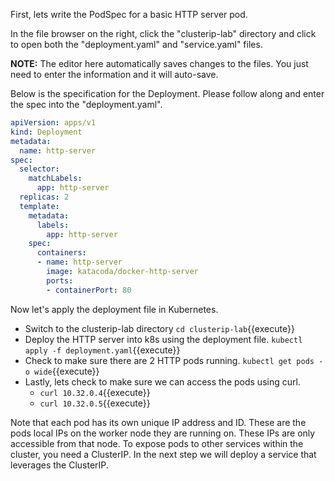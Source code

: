 First, lets write the PodSpec for a basic HTTP server pod.

In the file browser on the right, click the "clusterip-lab" directory and click to open both the "deployment.yaml" and "service.yaml" files.

**NOTE:** The editor here automatically saves changes to the files. You just need to enter the information and it will auto-save.

Below is the specification for the Deployment. Please follow along and enter the spec into the "deployment.yaml". 

```yaml
apiVersion: apps/v1
kind: Deployment
metadata:
  name: http-server
spec:
  selector:
    matchLabels:
      app: http-server
  replicas: 2
  template:
    metadata:
      labels:
        app: http-server
    spec:
      containers:
      - name: http-server
        image: katacoda/docker-http-server
        ports:
        - containerPort: 80
```

Now let's apply the deployment file in Kubernetes.
- Switch to the clusterip-lab directory `cd clusterip-lab`{{execute}}
- Deploy the HTTP server into k8s using the deployment file. `kubectl apply -f deployment.yaml`{{execute}}
- Check to make sure there are 2 HTTP pods running. `kubectl get pods -o wide`{{execute}}
- Lastly, lets check to make sure we can access the pods using curl.
  - `curl 10.32.0.4`{{execute}}
  - `curl 10.32.0.5`{{execute}}

Note that each pod has its own unique IP address and ID. These are the pods local IPs on the worker node they are running on. These IPs are only accessible from that node. To expose pods to other services within the cluster, you need a ClusterIP. In the next step we will deploy a service that leverages the ClusterIP.
